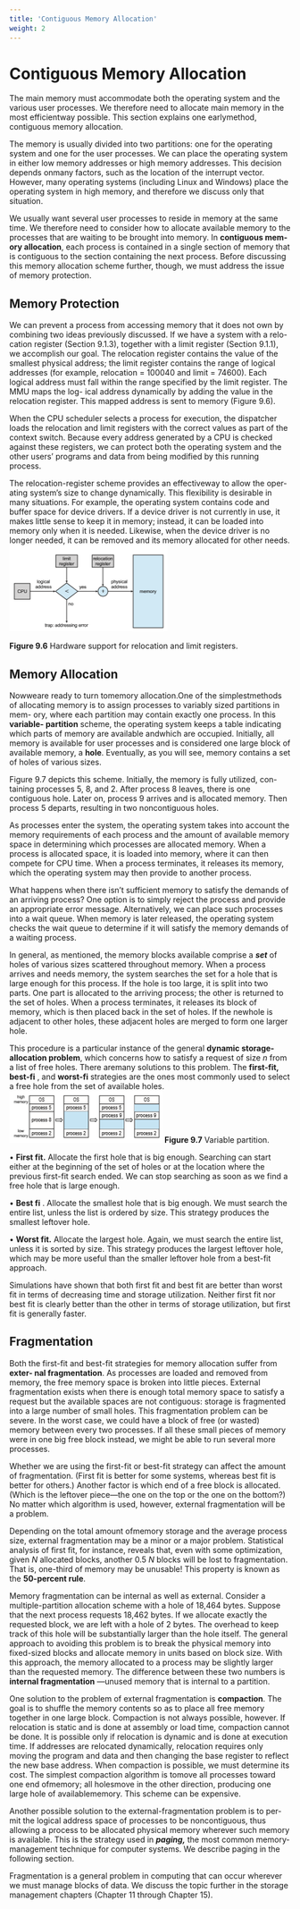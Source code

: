 ```yaml
---
title: 'Contiguous Memory Allocation'
weight: 2
---
```


# Contiguous Memory Allocation

The main memory must accommodate both the operating system and the various user processes. We therefore need to allocate main memory in the most efficientway possible. This section explains one earlymethod, contiguous memory allocation.

The memory is usually divided into two partitions: one for the operating system and one for the user processes. We can place the operating system in either low memory addresses or high memory addresses. This decision depends onmany factors, such as the location of the interrupt vector. However, many operating systems (including Linux and Windows) place the operating system in high memory, and therefore we discuss only that situation.  

We usually want several user processes to reside in memory at the same time. We therefore need to consider how to allocate available memory to the processes that are waiting to be brought into memory. In **contiguous mem- ory allocation**, each process is contained in a single section of memory that is contiguous to the section containing the next process. Before discussing this memory allocation scheme further, though, we must address the issue of memory protection.

## Memory Protection

We can prevent a process from accessing memory that it does not own by combining two ideas previously discussed. If we have a system with a relo- cation register (Section 9.1.3), together with a limit register (Section 9.1.1), we accomplish our goal. The relocation register contains the value of the smallest physical address; the limit register contains the range of logical addresses (for example, relocation = 100040 and limit = 74600). Each logical address must fall within the range specified by the limit register. The MMU maps the log- ical address dynamically by adding the value in the relocation register. This mapped address is sent to memory (Figure 9.6).

When the CPU scheduler selects a process for execution, the dispatcher loads the relocation and limit registers with the correct values as part of the context switch. Because every address generated by a CPU is checked against these registers, we can protect both the operating system and the other users’ programs and data from being modified by this running process.

The relocation-register scheme provides an effectiveway to allow the oper- ating system’s size to change dynamically. This flexibility is desirable in many situations. For example, the operating system contains code and buffer space for device drivers. If a device driver is not currently in use, it makes little sense to keep it in memory; instead, it can be loaded into memory only when it is needed. Likewise, when the device driver is no longer needed, it can be removed and its memory allocated for other needs.
![Alt text](image-5.png)

**Figure 9.6** Hardware support for relocation and limit registers.  

## Memory Allocation

Nowweare ready to turn tomemory allocation.One of the simplestmethods of allocating memory is to assign processes to variably sized partitions in mem- ory, where each partition may contain exactly one process. In this **variable- partition** scheme, the operating system keeps a table indicating which parts of memory are available andwhich are occupied. Initially, all memory is available for user processes and is considered one large block of available memory, a **hole**. Eventually, as you will see, memory contains a set of holes of various sizes.

Figure 9.7 depicts this scheme. Initially, the memory is fully utilized, con- taining processes 5, 8, and 2. After process 8 leaves, there is one contiguous hole. Later on, process 9 arrives and is allocated memory. Then process 5 departs, resulting in two noncontiguous holes.

As processes enter the system, the operating system takes into account the memory requirements of each process and the amount of available memory space in determining which processes are allocated memory. When a process is allocated space, it is loaded into memory, where it can then compete for CPU time. When a process terminates, it releases its memory, which the operating system may then provide to another process.

What happens when there isn’t sufficient memory to satisfy the demands of an arriving process? One option is to simply reject the process and provide an appropriate error message. Alternatively, we can place such processes into a wait queue. When memory is later released, the operating system checks the wait queue to determine if it will satisfy the memory demands of a waiting process.

In general, as mentioned, the memory blocks available comprise a **_set_** of holes of various sizes scattered throughout memory. When a process arrives and needs memory, the system searches the set for a hole that is large enough for this process. If the hole is too large, it is split into two parts. One part is allocated to the arriving process; the other is returned to the set of holes. When a process terminates, it releases its block of memory, which is then placed back in the set of holes. If the newhole is adjacent to other holes, these adjacent holes are merged to form one larger hole.

This procedure is a particular instance of the general **dynamic storage- allocation problem**, which concerns how to satisfy a request of size _n_ from a list of free holes. There aremany solutions to this problem. The **first-fit, best-fi** , and **worst-fi** strategies are the ones most commonly used to select a free hole from the set of available holes.
![Alt text](image-6.png)
**Figure 9.7** Variable partition.  

• **First fit.** Allocate the first hole that is big enough. Searching can start either at the beginning of the set of holes or at the location where the previous first-fit search ended. We can stop searching as soon as we find a free hole that is large enough.

• **Best fi** . Allocate the smallest hole that is big enough. We must search the entire list, unless the list is ordered by size. This strategy produces the smallest leftover hole.

• **Worst fit.** Allocate the largest hole. Again, we must search the entire list, unless it is sorted by size. This strategy produces the largest leftover hole, which may be more useful than the smaller leftover hole from a best-fit approach.

Simulations have shown that both first fit and best fit are better than worst fit in terms of decreasing time and storage utilization. Neither first fit nor best fit is clearly better than the other in terms of storage utilization, but first fit is generally faster.

## Fragmentation

Both the first-fit and best-fit strategies for memory allocation suffer from **exter- nal fragmentation**. As processes are loaded and removed from memory, the free memory space is broken into little pieces. External fragmentation exists when there is enough total memory space to satisfy a request but the available spaces are not contiguous: storage is fragmented into a large number of small holes. This fragmentation problem can be severe. In the worst case, we could have a block of free (or wasted) memory between every two processes. If all these small pieces of memory were in one big free block instead, we might be able to run several more processes.

Whether we are using the first-fit or best-fit strategy can affect the amount of fragmentation. (First fit is better for some systems, whereas best fit is better for others.) Another factor is which end of a free block is allocated. (Which is the leftover piece—the one on the top or the one on the bottom?) No matter which algorithm is used, however, external fragmentation will be a problem.

Depending on the total amount ofmemory storage and the average process size, external fragmentation may be a minor or a major problem. Statistical analysis of first fit, for instance, reveals that, even with some optimization, given _N_ allocated blocks, another 0.5 _N_ blocks will be lost to fragmentation. That is, one-third of memory may be unusable! This property is known as the **50-percent rule**.

Memory fragmentation can be internal as well as external. Consider a multiple-partition allocation scheme with a hole of 18,464 bytes. Suppose that the next process requests 18,462 bytes. If we allocate exactly the requested block, we are left with a hole of 2 bytes. The overhead to keep track of this hole will be substantially larger than the hole itself. The general approach to avoiding this problem is to break the physical memory into fixed-sized blocks and allocate memory in units based on block size. With this approach, the memory allocated to a process may be slightly larger than the requested memory. The difference between these two numbers is **internal fragmentation** —unused memory that is internal to a partition.  

One solution to the problem of external fragmentation is **compaction**. The goal is to shuffle the memory contents so as to place all free memory together in one large block. Compaction is not always possible, however. If relocation is static and is done at assembly or load time, compaction cannot be done. It is possible only if relocation is dynamic and is done at execution time. If addresses are relocated dynamically, relocation requires only moving the program and data and then changing the base register to reflect the new base address. When compaction is possible, we must determine its cost. The simplest compaction algorithm is tomove all processes toward one end ofmemory; all holesmove in the other direction, producing one large hole of availablememory. This scheme can be expensive.

Another possible solution to the external-fragmentation problem is to per- mit the logical address space of processes to be noncontiguous, thus allowing a process to be allocated physical memory wherever such memory is available. This is the strategy used in **_paging,_** the most common memory-management technique for computer systems. We describe paging in the following section.

Fragmentation is a general problem in computing that can occur wherever we must manage blocks of data. We discuss the topic further in the storage management chapters (Chapter 11 through Chapter 15).